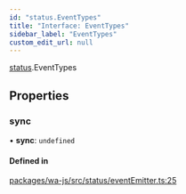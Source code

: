 ```yaml
---
id: "status.EventTypes"
title: "Interface: EventTypes"
sidebar_label: "EventTypes"
custom_edit_url: null
---
```


[status](../namespaces/status.md).EventTypes

## Properties

### sync

• **sync**: `undefined`

#### Defined in

[packages/wa-js/src/status/eventEmitter.ts:25](https://github.com/wppconnect-team/wa-js/blob/main/src/status/eventEmitter.ts#L25)
